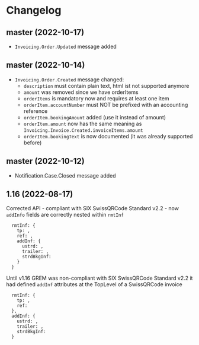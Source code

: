 ﻿# Changelog

## master (2022-10-17)

- `Invoicing.Order.Updated` message added

## master (2022-10-14)

- `Invoicing.Order.Created` message changed:
  - `description` must contain plain text, html ist not supported anymore
  - `amount` was removed since we have orderItems
  - `orderItems` is mandatory now and requires at least one item
  - `orderItem.accountNumber` must NOT be prefixed with an accounting reference
  - `orderItem.bookingAmount` added (use it instead of amount)
  - `orderItem.amount` now has the same meaning as `Invoicing.Invoice.Created.invoiceItems.amount`
  - `orderItem.bookingText` is now documented (it was already supported before)

## master (2022-10-12)

- Notification.Case.Closed message added

## 1.16 (2022-08-17)

  Corrected API - compliant with SIX SwissQRCode Standard v2.2 - now `addInfo` fields are correctly nested within `rmtInf`

  ```
    rmtInf: {
      tp: ,
      ref: ,
      addInf: {
        ustrd: ,
        trailer: ,
        strdBkgInf:
      }
    }
  ```

  Until v1.16 GREM was non-compliant with SIX SwissQRCode Standard v2.2 it had defined `addInf` attributes at the TopLevel of a SwissQRCode invoice

  ```
    rmtInf: {
      tp: ,
      ref:
    },
    addInf: {
      ustrd: ,
      trailer: ,
      strdBkgInf:
    }
  ```

